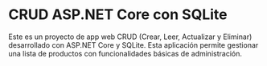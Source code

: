 # CRUD ASP.NET Core con SQLite

Este es un proyecto de app web CRUD (Crear, Leer, Actualizar y Eliminar) desarrollado con ASP.NET Core y SQLite.
Esta aplicación permite gestionar una lista de productos con funcionalidades básicas de administración.
